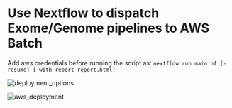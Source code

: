 # Use Nextflow to dispatch Exome/Genome pipelines to AWS Batch

Add aws credentials before running the script as:
`nextflow run main.nf [-resume] [-with-report report.html]`

![deployment_options](https://user-images.githubusercontent.com/47983965/119678496-7926d980-be37-11eb-95b5-a1d8db62e0e0.png)

![aws_deployment](https://user-images.githubusercontent.com/47983965/119678501-7a580680-be37-11eb-9518-0919cbf72340.png)

